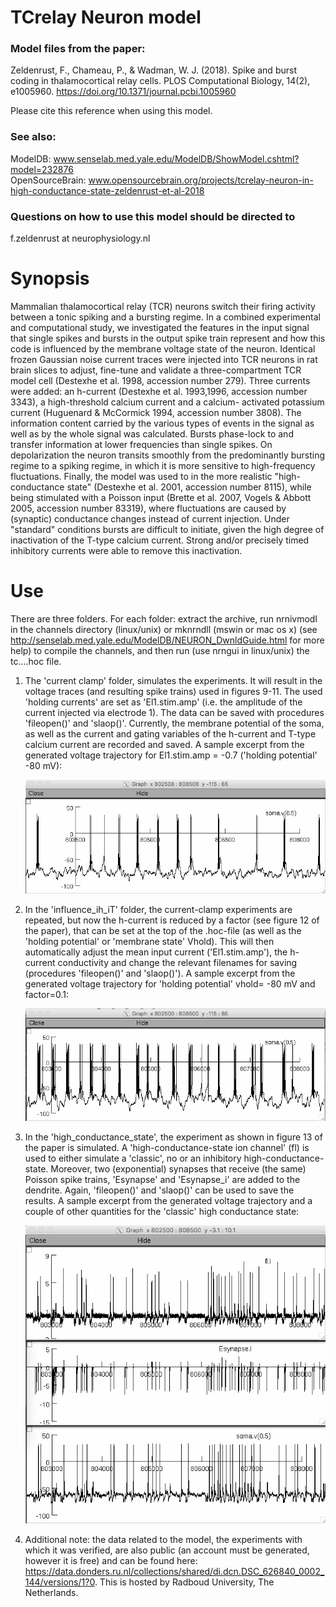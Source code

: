 
# TCrelay Neuron model

### Model files from the paper:
Zeldenrust, F., Chameau, P., & Wadman, W. J. (2018). Spike and burst coding in thalamocortical relay cells. PLOS Computational Biology, 14(2), e1005960. https://doi.org/10.1371/journal.pcbi.1005960

Please cite this reference when using this model.

### See also: <br />
ModelDB: www.senselab.med.yale.edu/ModelDB/ShowModel.cshtml?model=232876 <br />
OpenSourceBrain: www.opensourcebrain.org/projects/tcrelay-neuron-in-high-conductance-state-zeldenrust-et-al-2018 <br />

### Questions on how to use this model should be directed to
f.zeldenrust at neurophysiology.nl

# Synopsis
Mammalian thalamocortical relay (TCR) neurons switch their firing
activity between a tonic spiking and a bursting regime. In a combined
experimental and computational study, we investigated the features in
the input signal that single spikes and bursts in the output spike
train represent and how this code is influenced by the membrane
voltage state of the neuron. Identical frozen Gaussian noise current
traces were injected into TCR neurons in rat brain slices to adjust,
fine-tune and validate a three-compartment TCR model cell (Destexhe et
al. 1998, accession number 279). Three currents were added: an
h-current (Destexhe et al. 1993,1996, accession number 3343), a
high-threshold calcium current and a calcium- activated potassium
current (Huguenard &amp; McCormick 1994, accession number 3808). The
information content carried by the various types of events in the
signal as well as by the whole signal was calculated. Bursts
phase-lock to and transfer information at lower frequencies than
single spikes. On depolarization the neuron transits smoothly from the
predominantly bursting regime to a spiking regime, in which it is more
sensitive to high-frequency fluctuations. Finally, the model was used
to in the more realistic "high-conductance state" (Destexhe et
al. 2001, accession number 8115), while being stimulated with a
Poisson input (Brette et al. 2007, Vogels &amp; Abbott 2005, accession
number 83319), where fluctuations are caused by (synaptic) conductance
changes instead of current injection. Under "standard" conditions
bursts are difficult to initiate, given the high degree of
inactivation of the T-type calcium current. Strong and/or precisely
timed inhibitory currents were able to remove this inactivation.

# Use
There are three folders. For each folder: extract the archive, run
nrnivmodl in the channels directory (linux/unix) or mknrndll (mswin or
mac os x) (see<br/>
<a href="http://senselab.med.yale.edu/ModelDB/NEURON_DwnldGuide.html">http://senselab.med.yale.edu/ModelDB/NEURON_DwnldGuide.html</a> for more
help) to compile the channels, and then run (use nrngui in linux/unix) the tc....hoc file.

<ol>
  <li>The 'current clamp' folder, simulates the experiments. It will
result in the voltage traces (and resulting spike trains) used in
figures 9-11. The used 'holding currents' are set as 'El1.stim.amp'
(i.e. the amplitude of the current injected via electrode 1). The data
    can be saved with procedures 'fileopen()' and 'slaop()'.
    Currently, the membrane potential of the soma, as well as the
    current and gating variables of the h-current and T-type calcium
    current are recorded and saved. A sample excerpt from the
    generated voltage trajectory for El1.stim.amp = -0.7 ('holding
    potential' -80 mV):
<p/>
    <img src="https://github.com/fleurzeldenrust/TCrelay-Neuron-model/blob/master/screenshot1.png" alt="screenshot 1"><p/>
  </li><li>In the 'influence_ih_iT' folder, the current-clamp experiments are
repeated, but now the h-current is reduced by a factor (see figure 12
of the paper), that can be set at the top of the .hoc-file (as well as
the 'holding potential' or 'membrane state' Vhold). This will then
automatically adjust the mean input current ('El1.stim.amp'), the
h-current conductivity and change the relevant filenames for saving
    (procedures 'fileopen()' and 'slaop()').
    A sample excerpt from the generated voltage trajectory for 'holding potential' vhold= -80 mV and factor=0.1:<p/>
    <img src="./screenshot2.png" alt="screenshot 2"><p/>
  </li><li>In the 'high_conductance_state', the experiment as shown in figure
13 of the paper is simulated. A 'high-conductance-state ion channel'
(fl) is used to either simulate a 'classic', no or an inhibitory
high-conductance-state. Moreover, two (exponential) synapses that
receive (the same) Poisson spike trains, 'Esynapse' and 'Esynapse_i'
are added to the dendrite. Again, 'fileopen()' and 'slaop()' can be
    used to save the results.
    A sample excerpt from the generated voltage trajectory and a
    couple of other quantities for the 'classic' high conductance
    state:<p/>
    <img src="./screenshot3.png" alt="screenshot 3"><p/>
  </li>
<li> Additional note: the data related to the model, the experiments with which it was verified, are also public (an account must be generated, however it is free) and can be found here: <a href="https://data.donders.ru.nl/collections/shared/di.dcn.DSC_626840_0002_144/versions/1?0">https://data.donders.ru.nl/collections/shared/di.dcn.DSC_626840_0002_144/versions/1?0</a>. This is hosted by Radboud University, The Netherlands.
</ol>

</body>
</html>
